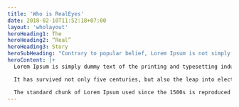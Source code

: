 ```yaml
---
title: 'Who is RealEyes'
date: 2018-02-10T11:52:18+07:00
layout: 'wholayout'
heroHeading1: The
heroHeading2: “Real”
heroHeading3: Story
heroSubHeading: "Contrary to popular belief, Lorem Ipsum is not simply random text. It has roots in a piece of classical Latin literature from 45 BC, making it over 2000 years old."
heroContent: |+
  Lorem Ipsum is simply dummy text of the printing and typesetting industry. Lorem Ipsum has been the industry's standard dummy text ever since the 1500s, when an unknown printer took a galley of type and scrambled it to make a type specimen book.

  It has survived not only five centuries, but also the leap into electronic typesetting, remaining essentially unchanged. It was popularised in the 1960s with the release of Letraset sheets containing Lorem Ipsum passages, and more recently with desktop publishing software like Aldus PageMaker including versions of Lorem Ipsum.

  The standard chunk of Lorem Ipsum used since the 1500s is reproduced below for those interested. Sections 1.10.32 and 1.10.33 from "de Finibus Bonorum et Malorum" by Cicero are also reproduced in their exact original form, accompanied by English versions from the 1914 translation by H. Rackham.
---
```

